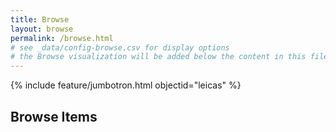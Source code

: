 ```yaml
---
title: Browse
layout: browse
permalink: /browse.html
# see _data/config-browse.csv for display options
# the Browse visualization will be added below the content in this file
---
```


{% include feature/jumbotron.html objectid="leicas" %}

## Browse Items
